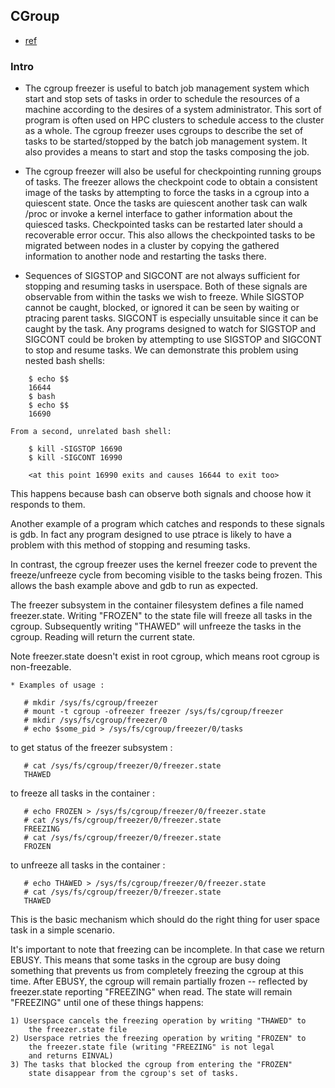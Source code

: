 ## CGroup

- [ref](https://www.kernel.org/doc/Documentation/cgroups/)

### Intro
- The cgroup freezer is useful to batch job management system which start
and stop sets of tasks in order to schedule the resources of a machine
according to the desires of a system administrator. This sort of program
is often used on HPC clusters to schedule access to the cluster as a
whole. The cgroup freezer uses cgroups to describe the set of tasks to
be started/stopped by the batch job management system. It also provides
a means to start and stop the tasks composing the job.

- The cgroup freezer will also be useful for checkpointing running groups
of tasks. The freezer allows the checkpoint code to obtain a consistent
image of the tasks by attempting to force the tasks in a cgroup into a
quiescent state. Once the tasks are quiescent another task can
walk /proc or invoke a kernel interface to gather information about the
quiesced tasks. Checkpointed tasks can be restarted later should a
recoverable error occur. This also allows the checkpointed tasks to be
migrated between nodes in a cluster by copying the gathered information
to another node and restarting the tasks there.

- Sequences of SIGSTOP and SIGCONT are not always sufficient for stopping
and resuming tasks in userspace. Both of these signals are observable
from within the tasks we wish to freeze. While SIGSTOP cannot be caught,
blocked, or ignored it can be seen by waiting or ptracing parent tasks.
SIGCONT is especially unsuitable since it can be caught by the task. Any
programs designed to watch for SIGSTOP and SIGCONT could be broken by
attempting to use SIGSTOP and SIGCONT to stop and resume tasks. We can
demonstrate this problem using nested bash shells:
```
	$ echo $$
	16644
	$ bash
	$ echo $$
	16690
```

	From a second, unrelated bash shell:
```
	$ kill -SIGSTOP 16690
	$ kill -SIGCONT 16990

	<at this point 16990 exits and causes 16644 to exit too>
```

This happens because bash can observe both signals and choose how it
responds to them.

Another example of a program which catches and responds to these
signals is gdb. In fact any program designed to use ptrace is likely to
have a problem with this method of stopping and resuming tasks.

In contrast, the cgroup freezer uses the kernel freezer code to
prevent the freeze/unfreeze cycle from becoming visible to the tasks
being frozen. This allows the bash example above and gdb to run as
expected.

The freezer subsystem in the container filesystem defines a file named
freezer.state. Writing "FROZEN" to the state file will freeze all tasks in the
cgroup. Subsequently writing "THAWED" will unfreeze the tasks in the cgroup.
Reading will return the current state.

Note freezer.state doesn't exist in root cgroup, which means root cgroup
is non-freezable.

```
* Examples of usage :

   # mkdir /sys/fs/cgroup/freezer
   # mount -t cgroup -ofreezer freezer /sys/fs/cgroup/freezer
   # mkdir /sys/fs/cgroup/freezer/0
   # echo $some_pid > /sys/fs/cgroup/freezer/0/tasks
```

to get status of the freezer subsystem :

```
   # cat /sys/fs/cgroup/freezer/0/freezer.state
   THAWED
```

to freeze all tasks in the container :

```
   # echo FROZEN > /sys/fs/cgroup/freezer/0/freezer.state
   # cat /sys/fs/cgroup/freezer/0/freezer.state
   FREEZING
   # cat /sys/fs/cgroup/freezer/0/freezer.state
   FROZEN
```

to unfreeze all tasks in the container :

```
   # echo THAWED > /sys/fs/cgroup/freezer/0/freezer.state
   # cat /sys/fs/cgroup/freezer/0/freezer.state
   THAWED
```

This is the basic mechanism which should do the right thing for user space task
in a simple scenario.

It's important to note that freezing can be incomplete. In that case we return
EBUSY. This means that some tasks in the cgroup are busy doing something that
prevents us from completely freezing the cgroup at this time. After EBUSY,
the cgroup will remain partially frozen -- reflected by freezer.state reporting
"FREEZING" when read. The state will remain "FREEZING" until one of these
things happens:


	1) Userspace cancels the freezing operation by writing "THAWED" to
		the freezer.state file
	2) Userspace retries the freezing operation by writing "FROZEN" to
		the freezer.state file (writing "FREEZING" is not legal
		and returns EINVAL)
	3) The tasks that blocked the cgroup from entering the "FROZEN"
		state disappear from the cgroup's set of tasks.

